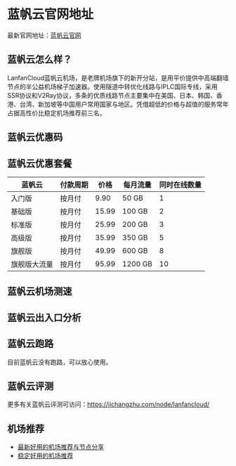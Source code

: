 # 蓝帆云官网地址
最新官网地址：[蓝帆云官网](https://jcz.affxc.com/lanfancloud/)

## 蓝帆云怎么样？
LanfanCloud蓝帆云机场，是老牌机场旗下的新开分站，是用平价提供中高端翻墙节点的半公益机场梯子加速器。使用隧道中转优化线路与IPLC国际专线，采用SSR协议和V2Ray协议，多条的优质线路节点主要集中在美国、日本、韩国、香港、台湾、新加坡等中国用户常用国家与地区。凭借超低的价格与超值的服务常年占据高性价比稳定机场推荐前三名。

## 蓝帆云优惠码


## 蓝帆云优惠套餐

| 蓝帆云 | 付款周期 | 价格 | 每月流量 | 同时在线数量 |
| --- | --- | --- | --- | --- |
| 入门版 | 按月付 | 9.90 | 50 GB | 1 |
| 基础版 | 按月付 | 15.99 | 100 GB | 2 |
| 标准版 | 按月付 | 25.99 | 200 GB | 3 |
| 高级版 | 按月付 | 35.99 | 350 GB | 5 |
| 旗舰版 | 按月付 | 49.99 | 600 GB | 8 |
| 旗舰版大流量 | 按月付 | 95.99 | 1200 GB | 10 |

## 蓝帆云机场测速


## 蓝帆云出入口分析


## 蓝帆云跑路
目前蓝帆云没有跑路，可以放心使用。

## 蓝帆云评测
更多有关蓝帆云评测可访问：https://jichangzhu.com/node/lanfancloud/

## 机场推荐
 - [最新好用的机场推荐与节点分享](https://github.com/jichangzhu/JichangTuijian)
 - [稳定好用的机场推荐](https://jichangzhu.com/node/?utm_source=github&utm_medium=jichangzhu-details)
